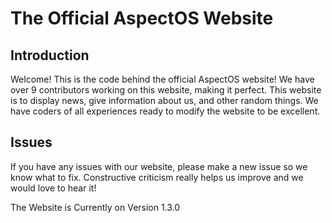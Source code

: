 # The Official AspectOS Website

## Introduction

Welcome! This is the code behind the official AspectOS website! We have over 9 contributors working on this website, making it perfect. This website is to display news, give information about us, and other random things. We have coders of all experiences ready to modify the website to be excellent.

## Issues

If you have any issues with our website, please make a new issue so we know what to fix. Constructive criticism really helps us improve and we would love to hear it!

The Website is Currently on Version 1.3.0

